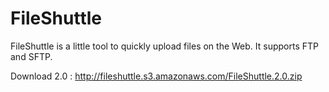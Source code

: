 FileShuttle
===========

FileShuttle is a little tool to quickly upload files on the Web. It supports FTP and SFTP.

Download 2.0 : http://fileshuttle.s3.amazonaws.com/FileShuttle.2.0.zip